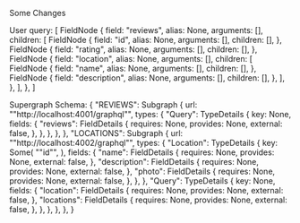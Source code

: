 Some Changes

User query: [
    FieldNode {
        field: "reviews",
        alias: None,
        arguments: [],
        children: [
            FieldNode {
                field: "id",
                alias: None,
                arguments: [],
                children: [],
            },
            FieldNode {
                field: "rating",
                alias: None,
                arguments: [],
                children: [],
            },
            FieldNode {
                field: "location",
                alias: None,
                arguments: [],
                children: [
                    FieldNode {
                        field: "name",
                        alias: None,
                        arguments: [],
                        children: [],
                    },
                    FieldNode {
                        field: "description",
                        alias: None,
                        arguments: [],
                        children: [],
                    },
                ],
            },
        ],
    },
]

Supergraph Schema: {
    "REVIEWS": Subgraph {
        url: "\"http://localhost:4001/graphql\"",
        types: {
            "Query": TypeDetails {
                key: None,
                fields: {
                    "reviews": FieldDetails {
                        requires: None,
                        provides: None,
                        external: false,
                    },
                },
            },
        },
    },
    "LOCATIONS": Subgraph {
        url: "\"http://localhost:4002/graphql\"",
        types: {
            "Location": TypeDetails {
                key: Some(
                    "\"id\"",
                ),
                fields: {
                    "name": FieldDetails {
                        requires: None,
                        provides: None,
                        external: false,
                    },
                    "description": FieldDetails {
                        requires: None,
                        provides: None,
                        external: false,
                    },
                    "photo": FieldDetails {
                        requires: None,
                        provides: None,
                        external: false,
                    },
                },
            },
            "Query": TypeDetails {
                key: None,
                fields: {
                    "location": FieldDetails {
                        requires: None,
                        provides: None,
                        external: false,
                    },
                    "locations": FieldDetails {
                        requires: None,
                        provides: None,
                        external: false,
                    },
                },
            },
        },
    },
}